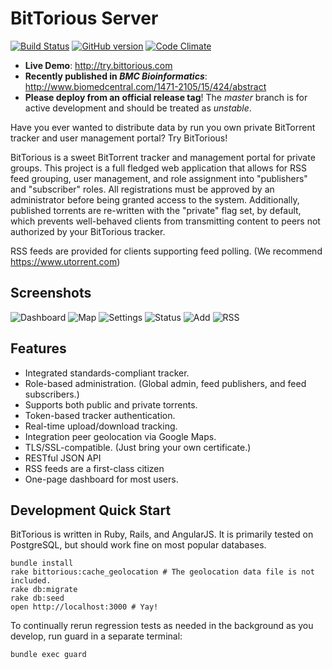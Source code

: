 BitTorious Server
=====

[![Build Status](https://travis-ci.org/preston/bittorious.svg?branch=master)](https://travis-ci.org/preston/bittorious)
[![GitHub version](https://badge.fury.io/gh/preston%2Fbittorious.svg)](http://badge.fury.io/gh/preston%2Fbittorious)
[![Code Climate](https://codeclimate.com/github/preston/bittorious/badges/gpa.svg)](https://codeclimate.com/github/preston/bittorious)

 * **Live Demo**: <http://try.bittorious.com>
 * **Recently published in _BMC Bioinformatics_**: <http://www.biomedcentral.com/1471-2105/15/424/abstract>
 * **Please deploy from an official release tag**! The _master_ branch is for active development and should be treated as _unstable_.

Have you ever wanted to distribute data by run you own private BitTorrent tracker and user management portal? Try BitTorious!

BitTorious is a sweet BitTorrent tracker and management portal for private groups. This project is a full fledged web application that allows for RSS feed grouping, user management, and role assignment into "publishers" and "subscriber" roles. All registrations must be approved by an administrator before being granted access to the system. Additionally, published torrents are re-written with the "private" flag set, by default, which prevents well-behaved clients from transmitting content to peers not authorized by your BitTorious tracker.

RSS feeds are provided for clients supporting feed polling. (We recommend <https://www.utorrent.com>)

Screenshots
--------

![Dashboard](https://raw.githubusercontent.com/preston/bittorious/master/app/assets/images/dashboard.png)
![Map](https://raw.githubusercontent.com/preston/bittorious/master/app/assets/images/map.png)
![Settings](https://raw.githubusercontent.com/preston/bittorious/master/app/assets/images/settings.png)
![Status](https://raw.githubusercontent.com/preston/bittorious/master/app/assets/images/status.png)
![Add](https://raw.githubusercontent.com/preston/bittorious/master/app/assets/images/add.png)
![RSS](https://raw.githubusercontent.com/preston/bittorious/master/app/assets/images/rss.png)

Features
--------
 * Integrated standards-compliant tracker.
 * Role-based administration. (Global admin, feed publishers, and feed subscribers.)
 * Supports both public and private torrents.
 * Token-based tracker authentication.
 * Real-time upload/download tracking.
 * Integration peer geolocation via Google Maps.
 * TLS/SSL-compatible. (Just bring your own certificate.) 
 * RESTful JSON API
 * RSS feeds are a first-class citizen
 * One-page dashboard for most users.

Development Quick Start
--------

BitTorious is written in Ruby, Rails, and AngularJS. It is primarily tested on PostgreSQL, but should work fine on most popular databases.

    bundle install
    rake bittorious:cache_geolocation # The geolocation data file is not included.
    rake db:migrate
    rake db:seed
    open http://localhost:3000 # Yay!

To continually rerun regression tests as needed in the background as you develop, run guard in a separate terminal:

	bundle exec guard

